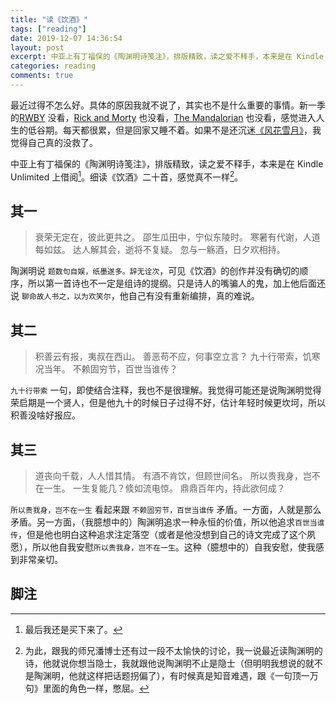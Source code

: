 ```yaml
---
title: "读《饮酒》"
tags: ["reading"]
date: 2019-12-07 14:36:54
layout: post
excerpt: 中亚上有丁福保的《陶渊明诗笺注》，排版精致，读之爱不释手，本来是在 Kindle Unlimited 上借阅，最后还是买下来了。
categories: reading
comments: true
---
```


最近过得不怎么好。<span class="cover">具体的原因我就不说了，其实也不是什么重要的事情。</span>新一季的[RWBY](https://movie.douban.com/subject/34462015/) 没看，[Rick and Morty](https://movie.douban.com/subject/27166039/) 也没看，[The Mandalorian](https://movie.douban.com/subject/30344167/) 也没看，感觉进入人生的低谷期。每天都很累，但是回家又睡不着。如果不是还沉迷[《风花雪月》](https://www.douban.com/game/27125990/)，我觉得自己真的没救了。

中亚上有丁福保的《陶渊明诗笺注》，排版精致，读之爱不释手，本来是在 Kindle Unlimited 上借阅[^1]。细读《饮酒》二十首，感觉真不一样[^2]。

## 其一 ##

> 衰荣无定在，彼此更共之。
> 邵生瓜田中，宁似东陵时。
> 寒暑有代谢，人道每如兹。
> 达人解其会，逝将不复疑。
> 忽与一觞酒，日夕欢相持。

陶渊明说 `题数句自娱，纸墨遂多。辞无诠次`，可见《饮酒》的创作并没有确切的顺序，所以第一首诗也不一定是组诗的提纲。只是诗人的嘴骗人的鬼，加上他后面还说 `聊命故人书之，以为欢笑尔`，他自己有没有重新编排，真的难说。

## 其二 ##

> 积善云有报，夷叔在西山。
> 善恶苟不应，何事空立言？
> 九十行带索，饥寒况当年。
> 不赖固穷节，百世当谁传？

`九十行带索` 一句，即使结合注释，我也不是很理解。我觉得可能还是说陶渊明觉得荣启期是一个贤人，但是他九十的时候日子过得不好，估计年轻时候更坎坷，所以积善没啥好报应。

## 其三 ##

> 道丧向千载，人人惜其情。
> 有酒不肯饮，但顾世间名。
> 所以贵我身，岂不在一生。
> 一生复能几？倐如流电惊。
> 鼎鼎百年内，持此欲何成？

`所以贵我身，岂不在一生`  看起来跟 `不赖固穷节，百世当谁传` 矛盾。一方面，人就是那么矛盾。另一方面，（我臆想中的）陶渊明追求一种永恒的价值，所以他追求`百世当谁传`，但是他也明白这种追求注定落空（或者是他没想到自己的诗文完成了这个夙愿），所以他自我安慰`所以贵我身，岂不在一生`。这种（臆想中的）自我安慰，使我感到非常亲切。

## 脚注 ##

[^1]: 最后我还是买下来了。

[^2]:为此，跟我的师兄潘博士还有过一段不太愉快的讨论，我一说最近读陶渊明的诗，他就说你想当隐士，我就跟他说陶渊明不止是隐士（但明明我想说的就不是陶渊明，他就这样把话题拐偏了），有时候真是知音难遇，跟《一句顶一万句》里面的角色一样，憋屈。
